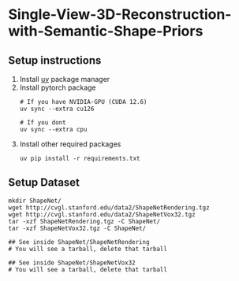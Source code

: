# Single-View-3D-Reconstruction-with-Semantic-Shape-Priors

## Setup instructions
1. Install [uv](https://docs.astral.sh/uv/getting-started/installation/) package manager
2. Install pytorch package
    ```shell
    # If you have NVIDIA-GPU (CUDA 12.6)
    uv sync --extra cu126

    # If you dont
    uv sync --extra cpu
    ```
3. Install other required packages
    ```shell
    uv pip install -r requirements.txt
    ```

## Setup Dataset
```shell
mkdir ShapeNet/
wget http://cvgl.stanford.edu/data2/ShapeNetRendering.tgz
wget http://cvgl.stanford.edu/data2/ShapeNetVox32.tgz
tar -xzf ShapeNetRendering.tgz -C ShapeNet/
tar -xzf ShapeNetVox32.tgz -C ShapeNet/

## See inside ShapeNet/ShapeNetRendering
# You will see a tarball, delete that tarball

## See inside ShapeNet/ShapeNetVox32
# You will see a tarball, delete that tarball
```
